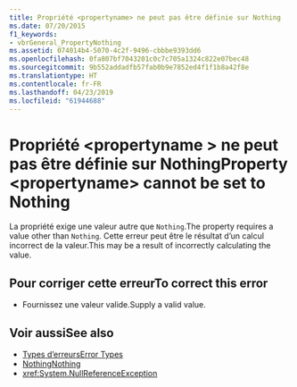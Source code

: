 ```yaml
---
title: Propriété <propertyname> ne peut pas être définie sur Nothing
ms.date: 07/20/2015
f1_keywords:
- vbrGeneral_PropertyNothing
ms.assetid: 074014b4-5070-4c2f-9496-cbbbe9393dd6
ms.openlocfilehash: 0fa807bf7043201c0c7c705a1324c822e07bec48
ms.sourcegitcommit: 9b552addadfb57fab0b9e7852ed4f1f1b8a42f8e
ms.translationtype: HT
ms.contentlocale: fr-FR
ms.lasthandoff: 04/23/2019
ms.locfileid: "61944688"
---
```

# <a name="property-propertyname-cannot-be-set-to-nothing"></a><span data-ttu-id="ca80b-102">Propriété \<propertyname > ne peut pas être définie sur Nothing</span><span class="sxs-lookup"><span data-stu-id="ca80b-102">Property \<propertyname> cannot be set to Nothing</span></span>
<span data-ttu-id="ca80b-103">La propriété exige une valeur autre que `Nothing`.</span><span class="sxs-lookup"><span data-stu-id="ca80b-103">The property requires a value other than `Nothing`.</span></span> <span data-ttu-id="ca80b-104">Cette erreur peut être le résultat d’un calcul incorrect de la valeur.</span><span class="sxs-lookup"><span data-stu-id="ca80b-104">This may be a result of incorrectly calculating the value.</span></span>  
  
## <a name="to-correct-this-error"></a><span data-ttu-id="ca80b-105">Pour corriger cette erreur</span><span class="sxs-lookup"><span data-stu-id="ca80b-105">To correct this error</span></span>  
  
- <span data-ttu-id="ca80b-106">Fournissez une valeur valide.</span><span class="sxs-lookup"><span data-stu-id="ca80b-106">Supply a valid value.</span></span>  
  
## <a name="see-also"></a><span data-ttu-id="ca80b-107">Voir aussi</span><span class="sxs-lookup"><span data-stu-id="ca80b-107">See also</span></span>

- [<span data-ttu-id="ca80b-108">Types d’erreurs</span><span class="sxs-lookup"><span data-stu-id="ca80b-108">Error Types</span></span>](../../visual-basic/programming-guide/language-features/error-types.md)
- [<span data-ttu-id="ca80b-109">Nothing</span><span class="sxs-lookup"><span data-stu-id="ca80b-109">Nothing</span></span>](../../visual-basic/language-reference/nothing.md)
- <xref:System.NullReferenceException>
